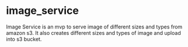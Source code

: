 # image_service
Image Service is an mvp to serve image of different sizes and types from amazon s3. It also creates different sizes and types of image and upload into s3 bucket.
